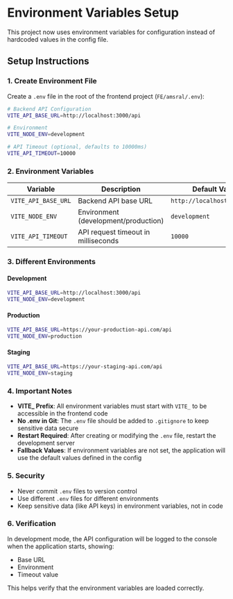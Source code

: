# Environment Variables Setup

This project now uses environment variables for configuration instead of hardcoded values in the config file.

## Setup Instructions

### 1. Create Environment File

Create a `.env` file in the root of the frontend project (`FE/amsral/.env`):

```bash
# Backend API Configuration
VITE_API_BASE_URL=http://localhost:3000/api

# Environment
VITE_NODE_ENV=development

# API Timeout (optional, defaults to 10000ms)
VITE_API_TIMEOUT=10000
```

### 2. Environment Variables

| Variable            | Description                          | Default Value               | Required |
| ------------------- | ------------------------------------ | --------------------------- | -------- |
| `VITE_API_BASE_URL` | Backend API base URL                 | `http://localhost:3000/api` | No       |
| `VITE_NODE_ENV`     | Environment (development/production) | `development`               | No       |
| `VITE_API_TIMEOUT`  | API request timeout in milliseconds  | `10000`                     | No       |

### 3. Different Environments

#### Development

```bash
VITE_API_BASE_URL=http://localhost:3000/api
VITE_NODE_ENV=development
```

#### Production

```bash
VITE_API_BASE_URL=https://your-production-api.com/api
VITE_NODE_ENV=production
```

#### Staging

```bash
VITE_API_BASE_URL=https://your-staging-api.com/api
VITE_NODE_ENV=staging
```

### 4. Important Notes

- **VITE\_ Prefix**: All environment variables must start with `VITE_` to be accessible in the frontend code
- **No .env in Git**: The `.env` file should be added to `.gitignore` to keep sensitive data secure
- **Restart Required**: After creating or modifying the `.env` file, restart the development server
- **Fallback Values**: If environment variables are not set, the application will use the default values defined in the config

### 5. Security

- Never commit `.env` files to version control
- Use different `.env` files for different environments
- Keep sensitive data (like API keys) in environment variables, not in code

### 6. Verification

In development mode, the API configuration will be logged to the console when the application starts, showing:

- Base URL
- Environment
- Timeout value

This helps verify that the environment variables are loaded correctly.
